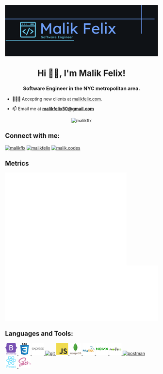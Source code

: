 <img align="center" src="https://github.com/malikflx/malikflx/blob/main/readme-assets/profile-images/malik-github-banner.png?raw=true" alt="malikfelix"/>
<h1 align="center">Hi 👋🏾, I'm Malik Felix!</h1>
<h3 align="center">Software Engineer in the NYC metropolitan area.</h3>

- 👨🏾‍💻 Accepting new clients at [malikfelix.com](https://malikfelix.com).

- 📫 Email me at **malikfelix50@gmail.com**

<div align="center">
  <div align="center">
<!--   <img src="https://github-readme-streak-stats.herokuapp.com/?user=malikflx&hide_border=true&theme=blueberry_duo&hide_border=true"> -->
</div>
  <p><img align="center" src="https://github-readme-streak-stats.herokuapp.com/?user=malikflx&theme=blueberry_duo&hide_border=true" alt="malikflx" /></p>
<!--   <div>
    
  [![GitHub Streak](http://github-readme-streak-stats.herokuapp.com?user=malikflx&theme=blueberry_duo&hide_border=true&date_format=M%20j%5B%2C%20Y%5D&locale=en)](https://git.io/streak-stats)
    
  </div> -->
</div>
<h2 align="left">Connect with me:</h2>
<p align="left">
<a href="https://twitter.com/malikflx" target="blank"><img align="center" src="https://raw.githubusercontent.com/rahuldkjain/github-profile-readme-generator/master/src/images/icons/Social/twitter.svg" alt="malikflx" height="30" width="40" /></a>
<a href="https://linkedin.com/in/malikfelix" target="blank"><img align="center" src="https://raw.githubusercontent.com/rahuldkjain/github-profile-readme-generator/master/src/images/icons/Social/linked-in-alt.svg" alt="malikfelix" height="30" width="40" /></a>
<a href="https://instagram.com/malik.codes" target="blank"><img align="center" src="https://raw.githubusercontent.com/rahuldkjain/github-profile-readme-generator/master/src/images/icons/Social/instagram.svg" alt="malik.codes" height="30" width="40" /></a>
</p>

<h2 align="left">Metrics</h2>
<img align="center" src="/github-metrics.svg" alt="Metrics" width="400">
<img align="center" src="/metrics.plugin.starlists.languages.svg">
<h2 align="left">Languages and Tools:</h2>
<p align="left"> 
  <a href="https://getbootstrap.com" target="_blank" rel="noreferrer"> 
    <img src="https://raw.githubusercontent.com/devicons/devicon/master/icons/bootstrap/bootstrap-plain-wordmark.svg" alt="bootstrap" width="40" height="40"/> 
  </a> 
  <a href="https://www.w3schools.com/css/" target="_blank" rel="noreferrer">
    <img src="https://raw.githubusercontent.com/devicons/devicon/master/icons/css3/css3-original-wordmark.svg" alt="css3" width="40" height="40"/>
  </a> 
  <a href="https://expressjs.com" target="_blank" rel="noreferrer">
    <img src="https://raw.githubusercontent.com/devicons/devicon/master/icons/express/express-original-wordmark.svg" alt="express" width="40" height="40"/> 
  </a> 
  <a href="https://git-scm.com/" target="_blank" rel="noreferrer">
    <img src="https://www.vectorlogo.zone/logos/git-scm/git-scm-icon.svg" alt="git" width="40" height="40"/>
  </a>
  <a href="https://developer.mozilla.org/en-US/docs/Web/JavaScript" target="_blank" rel="noreferrer">
    <img src="https://raw.githubusercontent.com/devicons/devicon/master/icons/javascript/javascript-original.svg" alt="javascript" width="40" height="40"/> 
  </a> 
  <a href="https://www.mongodb.com/" target="_blank" rel="noreferrer"> 
    <img src="https://raw.githubusercontent.com/devicons/devicon/master/icons/mongodb/mongodb-original-wordmark.svg" alt="mongodb" width="40" height="40"/>
  </a>
  <a href="https://www.mysql.com/" target="_blank" rel="noreferrer">
    <img src="https://raw.githubusercontent.com/devicons/devicon/master/icons/mysql/mysql-original-wordmark.svg" alt="mysql" width="40" height="40"/> 
  </a>
  <a href="https://www.nginx.com" target="_blank" rel="noreferrer"> 
    <img src="https://raw.githubusercontent.com/devicons/devicon/master/icons/nginx/nginx-original.svg" alt="nginx" width="40" height="40"/>
  </a> 
  <a href="https://nodejs.org" target="_blank" rel="noreferrer">
   <img src="https://raw.githubusercontent.com/devicons/devicon/master/icons/nodejs/nodejs-original-wordmark.svg" alt="nodejs" width="40" height="40"/>
  </a>
  <a href="https://postman.com" target="_blank" rel="noreferrer">
   <img src="https://www.vectorlogo.zone/logos/getpostman/getpostman-icon.svg" alt="postman" width="40" height="40"/> 
  </a> 
  <a href="https://reactjs.org/" target="_blank" rel="noreferrer">
    <img src="https://raw.githubusercontent.com/devicons/devicon/master/icons/react/react-original-wordmark.svg" alt="react" width="40" height="40"/> 
  </a>
  <a href="https://sass-lang.com" target="_blank" rel="noreferrer"> 
    <img src="https://raw.githubusercontent.com/devicons/devicon/master/icons/sass/sass-original.svg" alt="sass" width="40" height="40"/> 
  </a> 
</p>

 
